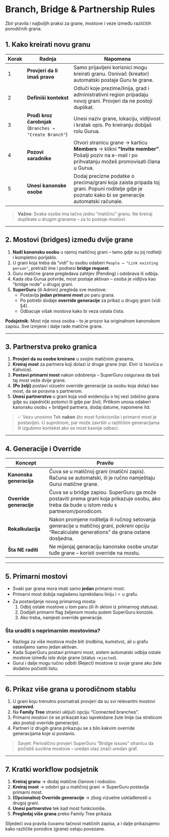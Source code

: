 # Branch, Bridge & Partnership Rules

Zbir pravila i najboljih praksi za grane, mostove i veze između različitih porodičnih grana.

## 1. Kako kreirati novu granu

| Korak | Radnja | Napomena |
| --- | --- | --- |
| 1 | **Provjeri da li imaš pravo** | Samo prijavljeni korisnici mogu kreirati granu. Osnivač (kreator) automatski postaje Guru te grane. |
| 2 | **Definiši kontekst** | Odluči koje prezime/linija, grad i administrativni region pripadaju novoj grani. Provjeri da ne postoji duplikat. |
| 3 | **Prođi kroz čarobnjak** (`Branches → "Create Branch"`) | Unesi naziv grane, lokaciju, vidljivost i kratak opis. Po kreiranju dobijaš rolu Gurua. |
| 4 | **Pozovi saradnike** | Otvori stranicu grane → karticu **Members** → klikni **"Invite member"**. Pošalji poziv na e-mail i po prihvatanju možeš promovisati člana u Gurua. |
| 5 | **Unesi kanonske osobe** | Dodaj precizne podatke o precima/grani koja zaista pripada toj grani. Popuni roditelje gdje je poznato kako bi se generacije automatski računale. |

> **Važno**: Svaka osoba ima tačno _jednu_ “matičnu” granu. Ne kreiraj duplikate u drugim granama – za to postoje mostovi.

---

## 2. Mostovi (bridges) između dvije grane

1. **Nađi kanonsku osobu** u njenoj matičnoj grani – tamo gdje su joj roditelji i kompletno porijeklo.
2. U grani koja treba da “vidi” tu osobu odaberi `People → "Link existing person"`, pretraži ime i podnesi **bridge request**.
3. Guru matične grane pregledava zahtjev (Pending) i odobrava ili odbija.
4. Kada oba Gurua potvrde, most postaje aktivan – osoba je vidljiva kao “bridge node” u drugoj grani.
5. **SuperGuru** (ili Admin) pregleda sve mostove:
   - Postavlja **jedan primarni most** po paru grana.
   - Po potrebi dodaje **override generacije** za prikaz u drugoj grani (vidi §4).
   - Odbacuje višak mostova kako bi veza ostala čista.

**Podsjetnik**: Most nije nova osoba – to je prozor ka originalnom kanonskom zapisu. Sve izmjene i dalje rade matične grane.

---

## 3. Partnerstva preko granica

1. **Provjeri da su osobe kreirane** u svojim matičnim granama.
2. **Kreiraj most** za partnera koji dolazi iz druge grane (npr. Elvir iz Isovića u Kahviće).
3. **Postavi primarni most** nakon odobrenja – SuperGuru osigurava da baš taj most veže dvije grane.
4. **(Po želji)** postavi vizuelni override generacije za osobu koja dolazi kao most, da se poravna s partnerom.
5. **Unesi partnerstvo** u grani koja vodi evidenciju o toj vezi (obično grana gdje su zajednički potomci ili gdje par živi). Prilikom unosa odaberi kanonsku osobu + bridged partnera, dodaj datume, napomene itd.

> ✅ Vezu unosimo Tek **nakon** što most funkcioniše i primarni most je postavljen. U suprotnom, par može završiti u različitim generacijama ili izgubimo kontekst ako se most kasnije odbaci.

---

## 4. Generacije i Override

| Koncept | Pravilo |
| --- | --- |
| **Kanonska generacija** | Čuva se u matičnoj grani (matični zapis). Računa se automatski, ili je ručno namještaju Gurui matične grane. |
| **Override generacije** | Čuva se u bridge zapisu. SuperGuru ga može postaviti prema grani koja prikazuje osobu, ako treba da bude u istom redu s partnerom/porodicom. |
| **Rekalkulacija** | Nakon promjene roditelja ili ručnog setovanja generacije u matičnoj grani, pokreni opciju “Recalculate generations” da grana ostane dosljedna. |
| **Šta NE raditi** | Ne mijenjaj generaciju kanonske osobe unutar tuđe grane – koristi override na mostu. |

---

## 5. Primarni mostovi

- Svaki par grana mora imati samo **jedan** primarni most.
- Primarni most dobija naglašenu isprekidanu liniju i ⭐ u grafu.
- Za postavljanje novog primarnog mosta:
  1. Odbij ostale mostove u tom paru (ili ih skloni iz primarnog statusa).
  2. Dodijeli primarni flag željenom mostu putem SuperGuru konzole.
  3. Ako treba, namjesti override generacije.

### Šta uraditi s neprimarnim mostovima?
- Razloga za više mostova može biti (rodbina, kumstvo), ali u grafu ostavljamo samo jedan aktivan.
- Kada SuperGuru postavi primarni most, sistem automatski odbija ostale mostove između iste dvije grane (status `rejected`).
- Gurui i dalje mogu ručno odbiti (Reject) mostove iz svoje grane ako žele dodatno počistiti listu.

---

## 6. Prikaz više grana u porodičnom stablu

1. U grani koju trenutno posmatraš provjeri da su svi relevantni mostovi **approved**.
2. Na **Family Tree** stranici uključi opciju “Connected branches”.
3. Primarni mostovi će se prikazati kao isprekidane žute linije (sa strelicom ako postoji override generacije).
4. Partneri iz drugih grana prikazuju se s bilo kakvim override generacijama koje si postavio.

> Savjet: Periodično provjeri SuperGuru “Bridge issues” stranicu da počistiš suvišne mostove – uredan ulaz znači uredan graf.

---

## 7. Kratki workflow podsjetnik

1. **Kreiraj granu** → dodaj matične članove i rodoslov.
2. **Kreiraj most** → odobri ga u matičnoj grani → SuperGuru postavlja primarni most.
3. **(Opcionalno) Override generacije** → zbog vizuelne usklađenosti u drugoj grani.
4. **Unesi partnerstvo** tek kad most funkcioniše.
5. **Pregledaj više grana** preko Family Tree prikaza.

Slijedeći ova pravila čuvamo tačnost matičnih zapisa, a i dalje prikazujemo kako različite porodice (grane) ostaju povezane.
